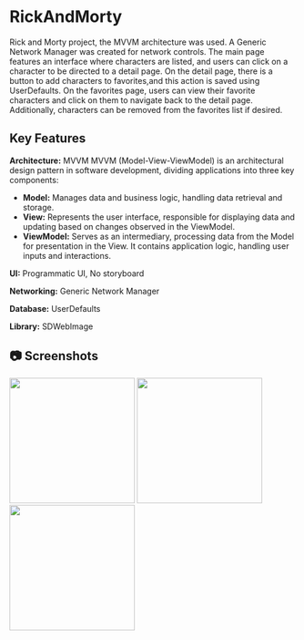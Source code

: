 
# RickAndMorty 

Rick and Morty project, the MVVM architecture was used. A Generic Network Manager was created for network controls. The main page features an interface where characters are listed, and users can click on a character to be
directed to a detail page. On the detail page, there is a button to add characters to favorites,and this action is saved using UserDefaults. On the favorites page, users can view their favorite characters and click on them to navigate back to the detail page. Additionally, characters can be removed from the favorites list if desired.


## Key Features

**Architecture:** MVVM 
MVVM (Model-View-ViewModel) is an architectural design pattern in software development, dividing applications into three key components:
- **Model:** Manages data and business logic, handling data retrieval and storage.
- **View:** Represents the user interface, responsible for displaying data and updating based on changes observed in the ViewModel.
- **ViewModel:** Serves as an intermediary, processing data from the Model for presentation in the View. It contains application logic, handling user inputs and interactions.

**UI:** Programmatic UI, No storyboard

**Networking:** Generic Network Manager

**Database:** UserDefaults

**Library:** SDWebImage

## :camera: Screenshots

<p float="left">
<img width="220" src="/ScreenShot/ss0.png">
<img width="220" src="/ScreenShot/ss1.png">
<img width="220" src="/ScreenShot/ss2.png">
</p>


